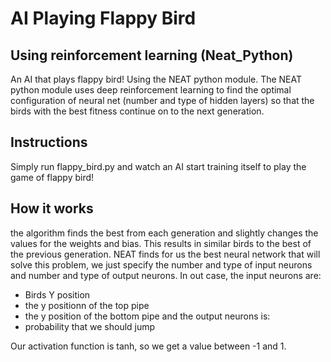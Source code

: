 # AI Playing Flappy Bird

## Using reinforcement learning (Neat_Python)
An AI that plays flappy bird! Using the NEAT python module. The NEAT python module uses deep reinforcement learning to find the optimal configuration of neural net (number and type of hidden layers) so that the birds with the best fitness continue on to the next generation. 

## Instructions
Simply run flappy_bird.py and watch an AI start training itself to play the game of flappy bird!

## How it works
the algorithm finds the best from each generation and slightly changes the values for the weights and bias. This results in similar birds to the best of the previous generation. NEAT finds for us the best neural network that will solve this problem, we just specify the number and type of input neurons and number and type of output neurons. In out case, the input neurons are:
 * Birds Y position
 * the y positionn of the top pipe
 * the y position of the bottom pipe 
and the output neurons is:
 * probability that we should jump

Our activation function is tanh, so we get a value between -1 and 1. 

